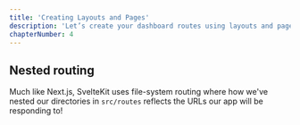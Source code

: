 ```yaml
---
title: 'Creating Layouts and Pages'
description: 'Let’s create your dashboard routes using layouts and pages!'
chapterNumber: 4
---
```


## Nested routing

Much like Next.js, SvelteKit uses file-system routing where how we've nested our directories in `src/routes` reflects the URLs our app will be responding to!

